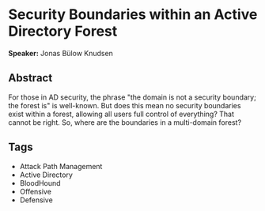 # Security Boundaries within an Active Directory Forest

**Speaker:** Jonas Bülow Knudsen

## Abstract

For those in AD security, the phrase "the domain is not a security boundary; the forest is" is well-known. But does this mean no security boundaries exist within a forest, allowing all users full control of everything? That cannot be right. So, where are the boundaries in a multi-domain forest?

## Tags

- Attack Path Management
- Active Directory
- BloodHound
- Offensive
- Defensive
